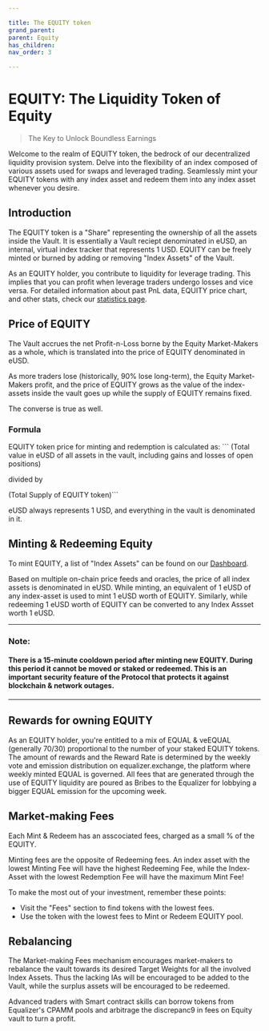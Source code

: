 ```yaml
---

title: The EQUITY token
grand_parent:
parent: Equity
has_children:
nav_order: 3

---
```


# EQUITY: The Liquidity Token of Equity
> The Key to Unlock Boundless Earnings

Welcome to the realm of EQUITY token, the bedrock of our decentralized liquidity provision system. Delve into the flexibility of an index composed of various assets used for swaps and leveraged trading. Seamlessly mint your EQUITY tokens with any index asset and redeem them into any index asset whenever you desire.

## Introduction
The EQUITY token is a "Share" representing the ownership of all the assets inside the Vault. It is essentially a Vault reciept denominated in eUSD, an internal, virtual index tracker that represents 1 USD. EQUITY can be freely minted or burned by adding or removing "Index Assets" of the Vault. 

As an EQUITY holder, you contribute to liquidity for leverage trading. This implies that you can profit when leverage traders undergo losses and vice versa. For detailed information about past PnL data, EQUITY price chart, and other stats, check our [statistics page](https://equalizer.exchange).

## Price of EQUITY
The Vault accrues the net Profit-n-Loss borne by the Equity Market-Makers as a whole, which is translated into the price of EQUITY denominated in eUSD.

As more traders lose (historically, 90% lose long-term), the Equity Market-Makers profit, and the price of EQUITY grows as the value of the index-assets inside the vault goes up while the supply of EQUITY remains fixed. 

The converse is true as well.

### Formula
EQUITY token price for minting and redemption is calculated as: ```
(Total value in eUSD of all assets in the vault, including gains and losses of open positions)

divided by 

(Total Supply of EQUITY token)```

eUSD always represents 1 USD, and everything in the vault is denominated in it.

## Minting & Redeeming Equity
To mint EQUITY, a list of "Index Assets" can be found on our [Dashboard](https://equalizer.exchange).

Based on multiple on-chain price feeds and oracles, the price of all index assets is denominated in eUSD. While minting, an equivalent of 1 eUSD of any index-asset is used to mint 1 eUSD worth of EQUITY. Similarly, while redeeming 1 eUSD worth of EQUITY can be converted to any Index Assset worth 1 eUSD.

----
### Note:
#### There is a 15-minute cooldown period after minting new EQUITY. During this period it cannot be moved or staked or redeemed. This is an important security feature of the Protocol that protects it against blockchain & network outages.
----

## Rewards for owning EQUITY
As an EQUITY holder, you're entitled to a mix of EQUAL & veEQUAL (generally 70/30) proportional to the number of your staked EQUITY tokens. The amount of rewards and the Reward Rate is determined by the weekly vote and emission distribution on equalizer.exchange, the platform where weekly minted EQUAL is governed. All fees that are generated through the use of EQUITY liquidity are poured as Bribes to the Equalizer for lobbying a bigger EQUAL emission for the upcoming week.

## Market-making Fees
Each Mint & Redeem has an asscociated fees, charged as a small % of the EQUITY.

Minting fees are the opposite of Redeeming fees. An index asset with the lowest Minting Fee will have the highest Redeeming Fee, while the Index-Asset with the lowest Redemption Fee will have the maximum Mint Fee!

To make the most out of your investment, remember these points:
- Visit the "Fees" section to find tokens with the lowest fees.
- Use the token with the lowest fees to Mint or Redeem EQUITY pool.

## Rebalancing
The Market-making Fees mechanism encourages market-makers to rebalance the vault towards its desired Target Weights for all the involved Index Assets. Thus the lacking IAs will be encouraged to be added to the Vault, while the surplus assets will be encouraged to be redeemed.

Advanced traders with Smart contract skills can borrow tokens from Equalizer's CPAMM pools and arbitrage the discrepanc9 in fees on Equity vault to turn a profit.
